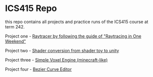 # ICS415 Repo

this repo contains all projects and practice runs of the ICS415 course at term 242.

Project one - [Raytracer by following the guide of "Raytracing in One Weekend"](https://github.com/omar-omair/ICS415-R1/tree/main/Project-1)

Project two - [Shader conversion from shader toy to unity](https://github.com/omar-omair/ICS415-R1/tree/main/Project-2)

Project three - [Simple Voxel Engine (minecraft-like)](https://github.com/omar-omair/ICS415-R1/tree/main/Project-3)

Project four - [Bezier Curve Editor](https://github.com/omar-omair/ICS415-R1/tree/main/Project-4)
